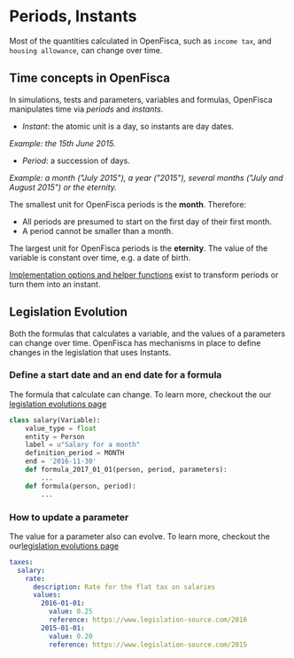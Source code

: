 # Periods, Instants

Most of the quantities calculated in OpenFisca, such as `income tax`, and `housing allowance`, can change over time. 

## Time concepts in OpenFisca

In simulations, tests and parameters, variables and formulas, OpenFisca manipulates time via *periods* and *instants*.

- *Instant*: the atomic unit is a day, so instants are day dates.

_Example: the 15th June 2015._

- *Period*: a succession of days.

_Example: a month ("July 2015"), a year ("2015"), several months ("July and August 2015") or the eternity._


The smallest unit for OpenFisca periods is the **month**. Therefore:

- All periods are presumed to start on the first day of their first month.
- A period cannot be smaller than a month.

The largest unit for OpenFisca periods is the **eternity**. The value of the variable is constant over time, e.g. a date of birth.

[Implementation options and helper functions](coding-the-legislation/35_periods.md) exist to transform periods or turn them into an instant.


## Legislation Evolution 

Both the formulas that calculates a variable, and the values of a parameters can change over time.
OpenFisca has mechanisms in place to define changes in the legislation that uses Instants.

### Define a start date and an end date for a formula

The formula that calculate can change. To learn more, checkout the our [legislation evolutions page](40_legislation_evolutions.md/#formula-evolution)

```py
class salary(Variable):
    value_type = float
    entity = Person
    label = u"Salary for a month"
    definition_period = MONTH
    end = '2016-11-30'
    def formula_2017_01_01(person, period, parameters):
        ...
    def formula(person, period):
        ...
```
### How to update a parameter

The value for a parameter also can evolve. To learn more, checkout the our[legislation evolutions page](40_legislation_evolutions.md/#how-to-update-a-parameter)

```yaml
taxes:
  salary:
    rate:
      description: Rate for the flat tax on salaries
      values:
        2016-01-01:
          value: 0.25
          reference: https://www.legislation-source.com/2016
        2015-01-01:
          value: 0.20
          reference: https://www.legislation-source.com/2015
```




